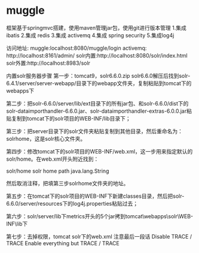 # muggle
框架基于springmvc搭建，使用maven管理jar包，使用git进行版本管理
1.集成 ibatis
2.集成 redis
3.集成 activemq
4.集成 spring security
5.集成log4j






访问地址:
muggle:localhost:8080/muggle/login
activemq: http://localhost:8161/admin/
solr内置:http://localhost:8080/solr/index.html
solr外置:http://localhost:8983/solr

内置solr服务器步骤
第一步：tomcat9，solr6.6.0.zip
solr6.6.0解压后找到solr-6.4.1/server/server-webapp/目录下的webapp文件夹，复制粘贴到tomcat下的webapps下
 
第二步：把solr-6.6.0/server/lib/ext目录下的所有jar包、和solr-6.6.0/dist下的solr-dataimporthandler-6.6.0.jar、solr-dataimporthandler-extras-6.0.0.jar粘贴复制到tomcat下的solr项目的WEB-INF/lib目录下；
 
第三步：把server目录下的solr文件夹粘贴复制到其他目录，然后重命名为：solrhome，这是solr核心文件夹。
 
第四步：修改tomcat下的solr项目的WEB-INF/web.xml，这一步用来指定默认的solr/home。在web.xml开头附近找到：
 
<env-entry>
  <env-entry-name>solr/home</env-entry-name>
  <env-entry-value>solr home path</env-entry-value>
  <env-entry-type>java.lang.String</env-entry-type>
  </env-entry>
 
然后取消注释，把<env-entry-value>填第三步solrhome文件夹的地址。
 
第五步：在tomcat下的solr项目的WEB-INF下新建classes目录，然后把solr-6.6.0/server/resources下的log4j.properties粘贴过去；
 
第六步：solr/server/lib下metrics开头的5个jar拷到tomcat\webapps\solr\WEB-INF\lib下
 
第七步：去掉权限，tomcat  solr下的web.xml  注意最后一段话
<security-constraint>
    <web-resource-collection>
      <web-resource-name>Disable TRACE</web-resource-name>
      <url-pattern>/</url-pattern>
      <http-method>TRACE</http-method>
    </web-resource-collection>
    <auth-constraint/>
  </security-constraint>
  <security-constraint>
    <web-resource-collection>
      <web-resource-name>Enable everything but TRACE</web-resource-name>
      <url-pattern>/</url-pattern>
      <http-method-omission>TRACE</http-method-omission>
    </web-resource-collection>
  </security-constraint>
  
